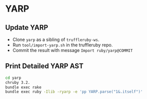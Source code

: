# YARP

## Update YARP

* Clone `yarp` as a sibling of `truffleruby-ws`.
* Run `tool/import-yarp.sh` in the truffleruby repo.
* Commit the result with message `Import ruby/yarp@COMMIT`

## Print Detailed YARP AST

```bash
cd yarp
chruby 3.2.
bundle exec rake
bundle exec ruby -Ilib -ryarp -e 'pp YARP.parse("1&.itself")'
```
